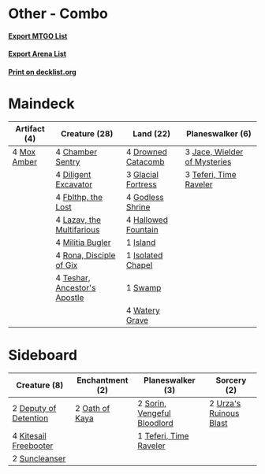 # Other - Combo

#### [Export MTGO List](../collection/Other%20-%20Combo/Other%20-%20Combo.txt)
#### [Export Arena List](../collection/Other%20-%20Combo/Other%20-%20Combo_arena.txt)
#### [Print on decklist.org](http://decklist.org/?deckmain=4%09Chamber%20Sentry%0A4%09Diligent%20Excavator%0A4%09Drowned%20Catacomb%0A4%09Fblthp,%20the%20Lost%0A3%09Glacial%20Fortress%0A4%09Godless%20Shrine%0A4%09Hallowed%20Fountain%0A1%09Island%0A1%09Isolated%20Chapel%0A3%09Jace,%20Wielder%20of%20Mysteries%0A4%09Lazav,%20the%20Multifarious%0A4%09Militia%20Bugler%0A4%09Mox%20Amber%0A4%09Rona,%20Disciple%20of%20Gix%0A1%09Swamp%0A3%09Teferi,%20Time%20Raveler%0A4%09Teshar,%20Ancestor's%20Apostle%0A4%09Watery%20Grave&deckside=2%09Deputy%20of%20Detention%0A4%09Kitesail%20Freebooter%0A2%09Oath%20of%20Kaya%0A2%09Sorin,%20Vengeful%20Bloodlord%0A2%09Suncleanser%0A1%09Teferi,%20Time%20Raveler%0A2%09Urza's%20Ruinous%20Blast)
# Maindeck

|                                     Artifact (4)                                     |                                             Creature (28)                                             |                                          Land (22)                                          |                                           Planeswalker (6)                                            |
|--------------------------------------------------------------------------------------|-------------------------------------------------------------------------------------------------------|---------------------------------------------------------------------------------------------|-------------------------------------------------------------------------------------------------------|
|4 [Mox Amber](http://gatherer.wizards.com/Pages/Card/Details.aspx?multiverseid=443112)|4 [Chamber Sentry](http://gatherer.wizards.com/Pages/Card/Details.aspx?multiverseid=452982)            |4 [Drowned Catacomb](http://gatherer.wizards.com/Pages/Card/Details.aspx?multiverseid=430633)|3 [Jace, Wielder of Mysteries](http://gatherer.wizards.com/Pages/Card/Details.aspx?multiverseid=460981)|
|                                                                                      |4 [Diligent Excavator](http://gatherer.wizards.com/Pages/Card/Details.aspx?multiverseid=442939)        |3 [Glacial Fortress](http://gatherer.wizards.com/Pages/Card/Details.aspx?multiverseid=190562)|3 [Teferi, Time Raveler](http://gatherer.wizards.com/Pages/Card/Details.aspx?multiverseid=461148)      |
|                                                                                      |4 [Fblthp, the Lost](http://gatherer.wizards.com/Pages/Card/Details.aspx?multiverseid=460977)          |4 [Godless Shrine](http://gatherer.wizards.com/Pages/Card/Details.aspx?multiverseid=405099)  |                                                                                                       |
|                                                                                      |4 [Lazav, the Multifarious](http://gatherer.wizards.com/Pages/Card/Details.aspx?multiverseid=452934)   |4 [Hallowed Fountain](http://gatherer.wizards.com/Pages/Card/Details.aspx?multiverseid=97071)|                                                                                                       |
|                                                                                      |4 [Militia Bugler](http://gatherer.wizards.com/Pages/Card/Details.aspx?multiverseid=447165)            |1 [Island](http://gatherer.wizards.com/Pages/Card/Details.aspx?multiverseid=439857)          |                                                                                                       |
|                                                                                      |4 [Rona, Disciple of Gix](http://gatherer.wizards.com/Pages/Card/Details.aspx?multiverseid=443091)     |1 [Isolated Chapel](http://gatherer.wizards.com/Pages/Card/Details.aspx?multiverseid=443129) |                                                                                                       |
|                                                                                      |4 [Teshar, Ancestor's Apostle](http://gatherer.wizards.com/Pages/Card/Details.aspx?multiverseid=442924)|1 [Swamp](http://gatherer.wizards.com/Pages/Card/Details.aspx?multiverseid=439858)           |                                                                                                       |
|                                                                                      |                                                                                                       |4 [Watery Grave](http://gatherer.wizards.com/Pages/Card/Details.aspx?multiverseid=405114)    |                                                                                                       |


# Sideboard

|                                          Creature (8)                                          |                                     Enchantment (2)                                     |                                           Planeswalker (3)                                           |                                           Sorcery (2)                                           |
|------------------------------------------------------------------------------------------------|-----------------------------------------------------------------------------------------|------------------------------------------------------------------------------------------------------|-------------------------------------------------------------------------------------------------|
|2 [Deputy of Detention](http://gatherer.wizards.com/Pages/Card/Details.aspx?multiverseid=457309)|2 [Oath of Kaya](http://gatherer.wizards.com/Pages/Card/Details.aspx?multiverseid=461136)|2 [Sorin, Vengeful Bloodlord](http://gatherer.wizards.com/Pages/Card/Details.aspx?multiverseid=461144)|2 [Urza's Ruinous Blast](http://gatherer.wizards.com/Pages/Card/Details.aspx?multiverseid=442927)|
|4 [Kitesail Freebooter](http://gatherer.wizards.com/Pages/Card/Details.aspx?multiverseid=435264)|                                                                                         |1 [Teferi, Time Raveler](http://gatherer.wizards.com/Pages/Card/Details.aspx?multiverseid=461148)     |                                                                                                 |
|2 [Suncleanser](http://gatherer.wizards.com/Pages/Card/Details.aspx?multiverseid=447175)        |                                                                                         |                                                                                                      |                                                                                                 |

